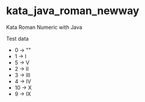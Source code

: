 kata_java_roman_newway
======================

Kata Roman Numeric with Java

Test data

  * 0 -> ""
  * 1 -> I
  * 5 -> V
  * 2 -> II
  * 3 -> III
  * 4 -> IV
  * 10 -> X
  * 9 -> IX
